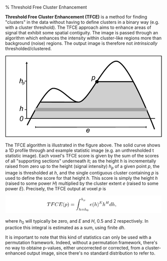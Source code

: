 % Threshold Free Cluster Enhancement

**Threshold Free Cluster Enhancement (TFCE)** is a method for finding "clusters" in the data without having to define clusters in a binary way (e.g. with a cluster threshold). The TFCE approach aims to enhance areas of signal that exhibit some spatial contiguity. The image is passed through an algorithm which enhances the intensity within cluster-like regions more than background (noise) regions. The output image is therefore not *intrinsically* thresholded/clustered.

![](images/equations/tfce.png)

The TFCE algorithm is illustrated in the figure above. The solid curve shows a 1D profile through and example statistic image (e.g. an unthresholded t statistic image). Each voxel's TFCE score is given by the sum of the scores of all "supporting sections" underneath it; as the height $h$ is incrementally raised from zero up to the height (signal intensity) $h_p$ of a given point $p$, the image is thresholded at $h$, and the single contiguous cluster containing $p$ is used to define the score for that height $h$. This score is simply the height $h$ (raised to some power $H$) multiplied by the cluster extent $e$ (raised to some power $E$). Precisely, the TFCE output at voxel $p$ is

![](images/equations/tfce_eq.png)

where $h_0$ will typically be zero, and $E$ and $H$, 0.5 and 2 respectively. In practice this integral is estimated as a sum, using finite $dh$.

It is important to note that this kind of statistics can only be used with a permutation framework. Indeed, without a permutation framework, there's no way to obtaine p-values, either uncorrected or corrected, from a cluster-enhanced output image, since there's no standard distribution to refer to.
